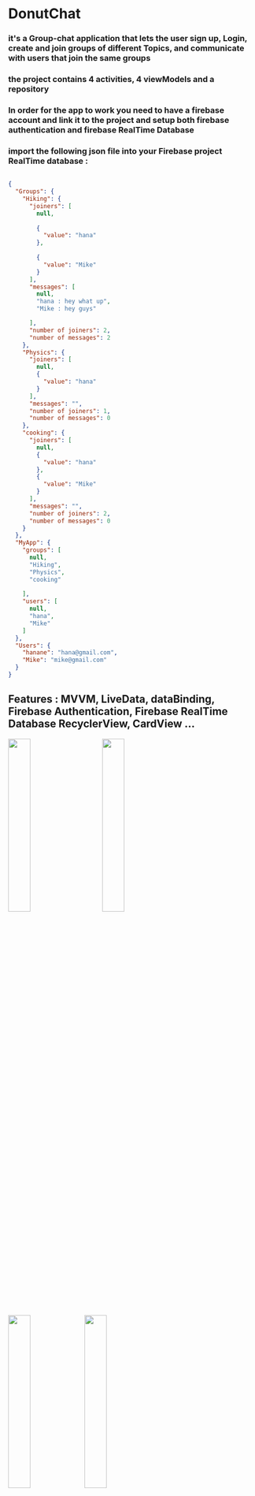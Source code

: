 # DonutChat

### it's a Group-chat application that lets the user sign up, Login, create and join groups of different Topics, and communicate with users that join the same groups
### the project contains 4 activities, 4 viewModels and a repository
### In order for the app to work you need to have a firebase account and link it to the project and setup both firebase authentication and firebase RealTime Database

### import the following json file into your Firebase project RealTime database :

```json

{
  "Groups": {
    "Hiking": {
      "joiners": [
        null,
        
        {
          "value": "hana"
        },
        
        {
          "value": "Mike"
        }
      ],
      "messages": [
        null,
        "hana : hey what up",
        "Mike : hey guys"

      ],
      "number of joiners": 2,
      "number of messages": 2
    },
    "Physics": {
      "joiners": [
        null,
        {
          "value": "hana"
        }
      ],
      "messages": "",
      "number of joiners": 1,
      "number of messages": 0
    },
    "cooking": {
      "joiners": [
        null,
        {
          "value": "hana"
        },
        {
          "value": "Mike"
        }
      ],
      "messages": "",
      "number of joiners": 2,
      "number of messages": 0
    }
  },
  "MyApp": {
    "groups": [
      null,
      "Hiking",
      "Physics",
      "cooking"
      
    ],
    "users": [
      null,
      "hana",
      "Mike"
    ]
  },
  "Users": {
    "hanane": "hana@gmail.com",
    "Mike": "mike@gmail.com"
  }
}

```


## Features : MVVM, LiveData, dataBinding, Firebase Authentication, Firebase RealTime Database RecyclerView, CardView ...


<image src="https://github.com/25THELL52/DonutChat/assets/79938851/36470af1-65af-4222-b921-f68aed497366" width="30%" height="30%"> &nbsp;&nbsp;&nbsp;&nbsp;&nbsp;&nbsp;&nbsp;&nbsp;    <image src="https://github.com/25THELL52/DonutChat/assets/79938851/4f4c02f1-9704-4952-8547-6fdeeec05000" width="30%" height="30%">  &nbsp;&nbsp;&nbsp;&nbsp;&nbsp;&nbsp;&nbsp;&nbsp; 
<image src="https://github.com/25THELL52/DonutChat/assets/79938851/13d466b7-b964-44f8-b536-b697e7c35114" width="30%" height="30%">   <image src="https://github.com/25THELL52/DonutChat/assets/79938851/da333202-5702-4218-90d3-773ee5ce3182" width="30%" height="30%">



